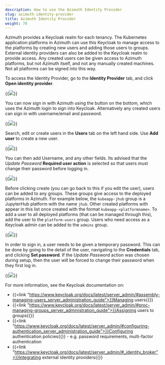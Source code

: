 ```yaml
---
description: How to use the Azimuth Identity Provider
slug: azimuth-identity-provider
title: Azimuth Identity Provider
weight: 70
---
```


Azimuth provides a Keycloak realm for each tenancy. The Kubernetes application platforms in Azimuth can use this Keycloak to manage access to the platforms by creating new users and adding those users to groups. External identity providers can also be added to the Keycloak realm to provide access. Any created users can be given access to Azimuth platforms, but not Azimuth itself, and not any manually created machines. Not all platforms can be signed into this way.

To access the Identity Provider, go to the **Identity Provider** tab, and click **Open identity provider**.

{{<image src="img/docs/azimuth-identity-provider/azimuth-id.png"  wrapper="col-12 mx-auto text-center">}}

You can now sign in with Azimuth using the button on the bottom, which uses the Azimuth login to sign into Keycloak. Alternatively any created users can sign in with username/email and password.

{{<image src="img/docs/azimuth-identity-provider/keycloak-signin.png"  wrapper="col-6 mx-auto text-center">}}

Search, edit or create users in the **Users** tab on the left hand side. Use **Add user** to create a new user.

{{<image src="img/docs/azimuth-identity-provider/keycloak-add-user.png"  wrapper="col-12 mx-auto text-center">}}

You can then add Username, and any other fields. Its advised that the *Update Password* **Required user action** is selected so that users must change their password before logging in.

{{<image src="img/docs/azimuth-identity-provider/create-test-user.png"  wrapper="col-9 mx-auto text-center">}}

Before clicking create (you can go back to this if you edit the user), users can be added to any groups. These groups give access to the deployed platforms in Azimuth. For example below, the `kubeapp-jhub` group is a JupyterHub platform with the name `jhub`. Other created platforms with appear in this list once created with the format `kubeapp-<platformname>`. To add a user to all deployed platforms (that can be managed through this), add the user to the `platform-users` group. Users who need access as a Keycloak admin can be added to the `admins` group.

{{<image src="img/docs/azimuth-identity-provider/join-groups.png"  wrapper="col-6 mx-auto text-center">}}

In order to sign in, a user needs to be given a temporary password. This can be done by going to the detail of the user, navigating to the **Credentials** tab, and clicking **Set password**. If the *Update Password* action was chosen during setup, then the user will be forced to change their password when they first log in.

{{<image src="img/docs/azimuth-identity-provider/set-password.png"  wrapper="col-12 mx-auto text-center">}}

For more information, see the Keycloak documentation on:

- {{<link "https://www.keycloak.org/docs/latest/server_admin/#assembly-managing-users_server_administration_guide">}}Managing users{{</link>}}
- {{<link "https://www.keycloak.org/docs/latest/server_admin/#proc-managing-groups_server_administration_guide">}}Assigning users to groups{{</link>}}
- {{<link "https://www.keycloak.org/docs/latest/server_admin/#configuring-authentication_server_administration_guide">}}Configuring authentication policies{{</link>}} - e.g. password requirements, multi-factor authentication
- {{<link "https://www.keycloak.org/docs/latest/server_admin/#_identity_broker">}}Integrating external identity providers{{</link>}}